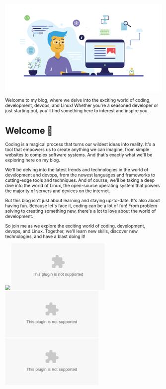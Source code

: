 ![](./content/title.webp)

Welcome to my blog, where we delve into the exciting world of coding, development, devops, and Linux! Whether you're a seasoned developer or just starting out, you'll find something here to interest and inspire you.

# Welcome 👋

Coding is a magical process that turns our wildest ideas into reality. It's a tool that empowers us to create anything we can imagine, from simple websites to complex software systems. And that's exactly what we'll be exploring here on my blog.

We'll be delving into the latest trends and technologies in the world of development and devops, from the newest languages and frameworks to cutting-edge tools and techniques. And of course, we'll be taking a deep dive into the world of Linux, the open-source operating system that powers the majority of servers and devices on the internet.

But this blog isn't just about learning and staying up-to-date. It's also about having fun. Because let's face it, coding can be a lot of fun! From problem-solving to creating something new, there's a lot to love about the world of development.

So join me as we explore the exciting world of coding, development, devops, and Linux. Together, we'll learn new skills, discover new technologies, and have a blast doing it!

![](https://visitor-badge.glitch.me/badge?page_id=blog.amithgc.com&left_color=green&right_color=red)
![](https://img.shields.io/github/issues-raw/amithgc/blog.amithgc.com?label=Total%20Comments)
![](https://img.shields.io/github/last-commit/amithgc/blog.amithgc.com?label=Last%20Blog%20Post)
![](https://img.shields.io/github/repo-size/amithgc/blog.amithgc.com)